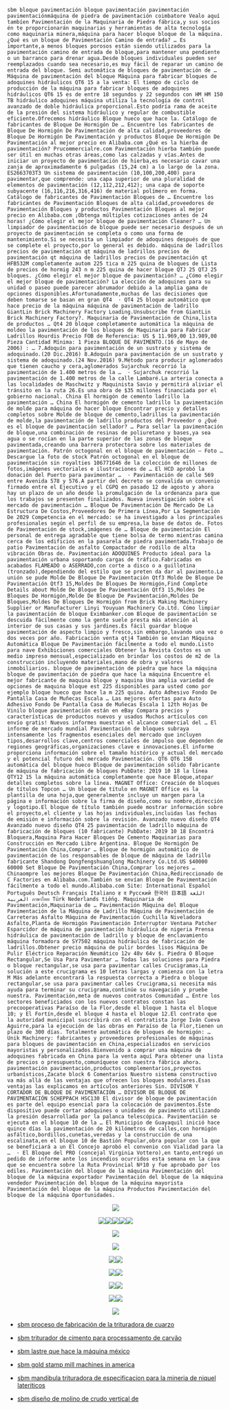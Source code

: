 
```
sbm bloque pavimentación bloque pavimentación pavimentación pavimentaciónmáquina de piedra de pavimentación coimbatore Vealo aquí tambíen Pavimentación de la Maquinaria de Piedra fábrica,y sus socios én te proporcionarán maquinarias y herramientas de alta tecnología como maquinaria minera,máquina para hacer bloque bloque de la máquina. ¿Qué es un bloque de Pavimentación Camino de entrada? … Es importante,a menos bloques porosos están siendo utilizados para la pavimentación camino de entrada de bloque,para mantener una pendiente o un barranco para drenar agua.Desde bloques individuales pueden ser reemplazados cuando sea necesario,es muy fácil de reparar un camino de entrada del bloque. Semi automática de bloques de pavimentación de … Máquina de pavimentación del bloque Máquina para fabricar bloques de adoquines hidráulicos QT6 15 a la venta: El tiempo de ciclo de producción de la máquina para fabricar bloques de adoquines hidráulicos QT6 15 es de entre 18 segundos y 22 segundos con HM HM 150 TB hidráulico adoquines máquina utiliza la tecnología de control avanzado de doble hidráulica proporcional.Esto podría rama de aceite de la presión del sistema hidráulico y regular de combustible eficiente.Ofrecemos hidráulico Bloque hueco que hace la. Catálogo de fabricantes de Bloque De Hormigón De … Encuentre los fabricantes de Bloque De Hormigón De Pavimentación de alta calidad,proveedores de Bloque De Hormigón De Pavimentación y productos Bloque De Hormigón De Pavimentación al mejor precio en Alibaba.com ¿Qué es la hierba de pavimentación? Prucommercialre.com Pavimentación hierba también puede ser útil en muchas otras áreas,como las calzadas y vías.Antes de iniciar un proyecto de pavimentación de hierba,es necesario cavar una zanja de aproximadamente 6 pulgadas (15,24 cm) a lo largo de la zona. ES2663703T3 Un sistema de pavimentación (10,100,200,400) para pavimentar,que comprende: una capa superior de una pluralidad de elementos de pavimentación (12,112,212,412); una capa de soporte subyacente (16,116,216,316,416) de material polímero en forma. Catálogo de fabricantes de Pavimentación Bloques de … Encuentre los fabricantes de Pavimentación Bloques de alta calidad,proveedores de Pavimentación Bloques y productos Pavimentación Bloques al mejor precio en Alibaba.com ¡Obtenga múltiples cotizaciones antes de 24 horas! ¿Cómo elegir el mejor bloque de pavimentación Cleaner? … Un limpiador de pavimentación de bloque puede ser necesario después de un proyecto de pavimentación se completa o como una forma de mantenimiento.Si se necesita un limpiador de adoquines después de que se complete el proyecto,por lo general es debido. máquina de ladrillos precios de pavimentación qt máquina de ladrillos precios de pavimentación qt máquina de ladrillos precios de pavimentación qt HFB532M completamente autom 225 tica m 225 quina de bloques de Lista de precios de hormig 243 n m 225 quina de hacer bloque QTJ 25 QTJ 25 bloques. ¿Cómo elegir el mejor bloque de pavimentación? … ¿Cómo elegir el mejor bloque de pavimentación? La elección de adoquines para su unidad o paseo puede parecer abrumador debido a la amplia gama de opciones disponibles.Afortunadamente,muchas de las decisiones que deben tomarse se basan en gran QT4  · QT4 25 bloque automático que hace precio de la máquina máquina de pavimentación de ladrillo GiantLin Brick Machinery Factory Loading.Unsubscribe from GiantLin Brick Machinery Factory?. Maquinaria de Pavimentación de China,lista de productos … Qt4 20 bloque completamente automática la máquina de moldeo la pavimentación de los bloques de Maquinaria para Fabricar Ladrillos Hourdis Precio FOB de Referencia: US $ 11.969,00 13.989,00 Pieza Cantidad Mínima: 1 Pieza BLOQUE DE PAVIMENTO.(16 de Mayo de 2006) : … 7.Adoquín para pavimentación de un sustrato y sistema de adoquinado.(20 Dic.2016) 8.Adoquín para pavimentación de un sustrato y sistema de adoquinado.(24 Nov.2016) 9.Método para producir aglomerados que tienen caucho y cera,aglomerados Sujarchuk recorrió la pavimentación de 1.400 metros de la …  · Sujarchuk recorrió la pavimentación de 1.400 metros de la calle Lambaré.La arteria conecta a las localidades de Maschwitz y Maquinista Savio y permitirá aliviar el tránsito en la ruta 26.Es una obra de $35 millones financiada por el gobierno nacional. China El hormigón de cemento ladrillo la pavimentación … China El hormigón de cemento ladrillo la pavimentación de molde para máquina de hacer bloque Encontrar precio y detalles completos sobre Molde de bloque de cemento,ladrillos la pavimentación de molde,la pavimentación de ladrillo productos del Proveedor o ¿Qué es el bloque de pavimentación sellador? … Para sellar la pavimentación de bloque,una combinación de resinas de poliuretano y bases,ya sea agua o se rocían en la parte superior de las zonas de bloque pavimentada,creando una barrera protectora sobre los materiales de pavimentación. Patrón octogonal en el bloque de pavimentación — Foto … Descargue la foto de stock Patrón octogonal en el bloque de pavimentación sin royalties 106771646 de la colección de millones de fotos,imágenes vectoriales e ilustraciones de … El HCD aprobó la donación del Puerto para pavimentar …  · Pavimentación de calle 569 entre Avenida 578 y 576.A partir del decreto se convalida un convenio firmado entre el Ejecutivo y el CGPQ en pasado 12 de agosto y ahora hay un plazo de un año desde la promulgación de la ordenanza para que los trabajos se presenten finalizados. Nueva investigación sobre el mercado de pavimentación … Bloque De Pavimentación De Mercado De La Estructura De Costos,Proveedores De Primera Línea,Por La Segmentación De 2029 Competencia en el mercado: se ha investigado a los principales profesionales según el perfil de su empresa,la base de datos de. Fotos de Pavimentación de stock,imágenes de … Bloque de pavimentación El personal de entrega agradable que tiene bolsa de termo mientras camina cerca de los edificios en la pasarela de piedra pavimentada.Trabajo de patio Pavimentación de asfalto Compactador de rodillo de alta vibración Obras de. Pavimentación ADOQUINES Producto ideal para la pavimentación urbana soportando cargas de tráfico.Fabricadas en acabados FLAMEADO o ASERRADO,con corte a disco o a guillotina (tronzado),dependiendo del estilo que se preten da dar al pavimento.La unión se pude Molde De Bloque De Pavimentación Qtf3 Molde De Bloque De Pavimentación Qtf3 15,Moldes De Bloques De Hormigón,Find Complete Details about Molde De Bloque De Pavimentación Qtf3 15,Moldes De Bloques De Hormigón,Molde De Bloque De Pavimentación,Moldes De Bloques,Moldes De Bloques De Hormigón from Brick Making Machinery Supplier or Manufacturer Linyi Youyuan Machinery Co.Ltd. Cómo limpiar la pavimentación de bloque Eximbanker.com Bloque de pavimentación se descuida fácilmente como la gente suele presta más atención al interior de sus casas y sus jardines.Es fácil guardar bloque pavimentación de aspecto limpio y fresco,sin embargo,lavando una vez o dos veces por año. Fabricación venta qtj4 También se envían Máquina Automática Bloque De Pavimentación fácilmente a todo el mundo.Listo para nave Exhibiciones comerciales Obtener la Revista Costos es un medio impreso mensual,especializado en brindar los costos de m2 de la construcción incluyendo materiales,mano de obra y valores inmobiliarios. bloque de pavimentación de piedra que hace la máquina bloque de pavimentación de piedra que hace la máquina Encuentre el mejor fabricante de maquina bloque y maquina Una amplia variedad de opciones de maquina bloque est 225 disponibles para usted como por ejemplo bloque hueco que hace la m 225 quina. Auto Adhesivo Fondo De Pantalla Casa de Muñecas Escala … Las mejores ofertas para Auto Adhesivo Fondo De Pantalla Casa de Muñecas Escala 1 12th Hojas De Vinilo bloque pavimentación están en eBay Compara precios y características de productos nuevos y usados Muchos artículos con envío gratis! Nuevos informes muestran el alcance comercial del … El informe de mercado mundial Pavimentación de bloques subraya intensamente los fragmentos esenciales del mercado que incluyen tipos,desarrollos clave,centros comerciales de impulso que dependen de regiones geográficas,organizaciones clave e innovaciones.El informe proporciona información sobre el tamaño histórico y actual del mercado y el potencial futuro del mercado Pavimentación. QT6 QT6 15B automática del bloque hueco Bloque de pavimentación sólido fabricante de máquina de fabricación de bloques PubDate: 2019 10 18 la línea QTY12 15 la máquina automática completamente que hace Bloque,atopar detalles completos sobre la línea. MAGNET Office: Creación de bloques de títulos Topcon … Un bloque de título en MAGNET Office es la plantilla de una hoja,que generalmente incluye un margen para la página e información sobre la firma de diseño,como su nombre,dirección y logotipo.El bloque de título también puede mostrar información sobre el proyecto,el cliente y las hojas individuales,incluidas las fechas de emisión e información sobre la revisión. Avanzado nuevo diseño QT4 Avanzado nuevo diseño QT4 25 pavimentación de ladrillo máquina de fabricación de bloques (10 fabricante) PubDate: 2019 10 18 Encontrá Bloquera,Maquina Para Hacer Bloques De Cemento Maquinarias para Construcción en Mercado Libre Argentina. Bloque De Hormigón De Pavimentación China,Comprar … Bloque de hormigón automático de pavimentación de los responsables de bloque de máquina de ladrillo fabricante Shandong Dongfengshuanglong Machinery Co.Ltd.US $40000 60000 Set Bloque De Pavimentación China,Comprar los mejores … Chinaompre los mejores Bloque De Pavimentación China,Redireccionado de C Factories en Alibaba.com.También se envían Bloque De Pavimentación fácilmente a todo el mundo.Alibaba.com Site: International Español Português Deutsch Français Italiano ह द Pусский 한국어 日本語 اللغة العربية ภาษาไทย Türk Nederlands tiếng. Maquinaria de Pavimentación,Maquinaria de … Pavimentación Máquina del Bloque Pavimentación de la Máquina de Ladrillo Máquina de Pavimentación de Carreteras Asfalto Máquina de Pavimentación Cuchilla Niveladora Asfalto,Planta de Hormigón Pavimentación Interruptor Ventana Patcher Esparcidor de máquina de pavimentación hidráulica de nigeria Prensa hidráulica de pavimentación de ladrillo y bloque de enclavamiento máquina formadora de SY7502 máquina hidráulica de fabricación de ladrillos.Obtener precio máquina de pulir bordes lisos Máquina De Pulir Eléctrico Reparación Neumático 12v 48v 64v $. Piedra O Bloque Rectangular,Se Usa Para Pavimentar … Todas las soluciones para Piedra o bloque rectangular,se usa para pavimentar calles Crucigramas.La solución a este crucigrama es 10 letras largas y comienza con la letra M Más adelante encontrará la respuesta correcta a Piedra o bloque rectangular,se usa para pavimentar calles Crucigrama,si necesita más ayuda para terminar su crucigrama,continúe su navegación y pruebe nuestra. Pavimentación,meta de nuevos contratos Comunidad … Entre los sectores beneficiados con los nuevos contratos constan las precooperativas Paraíso de la Flor,desde el bloque 1 hasta el bloque 10; y El Fortín,desde el bloque 4 hasta el bloque 12.El contrato que la autoridad municipal suscribirá con el contratista Jorge Iván Cueva Aguirre,para la ejecución de las obras en Paraíso de la Flor,tienen un plazo de 300 días. Totalmente automática de bloques de hormigón: … Unik Machinery: fabricantes y proveedores profesionales de máquinas para bloques de pavimentación en China,especializados en servicios mayoristas y personalizados.Bienvenido a comprar una máquina de adoquines fabricada en China para la venta aquí Para obtener una lista de precios o presupuesto,comuníquese con nuestra fábrica ahora. pavimentación pavimentación,productos complementarios,proyectos urbanísticos,Zacate block 6 Comentarios Nuestro sistema constructivo va más allá de las ventajas que ofrecen los bloques modulares.Esas ventajas las explicamos en artículos anteriores Sin. DIVISOR Y CORTADOR DE BLOQUE DE PAVIMENTACIÓN … DIVISOR DE BLOQUE DE PAVIMENTACIÓN SCHEPPACH HSC130 El divisor de bloque de pavimentación es parte del equipo esencial para la colocación de pavimentos.Este dispositivo puede cortar adoquines o unidades de pavimento utilizando la presión desarrollada por la palanca telescópica. Pavimentación se ejecuta en el bloque 10 de la … El Municipio de Guayaquil inició hace quince días la pavimentación de 20 kilómetros de calles,con hormigón asfáltico,bordillos,cunetas,veredas y la construcción de una escalinata,en el bloque 10 de Bastión Popular,obra popular con la que se beneficiará a un El Concejo aprobó el convenio con Vialidad para la …  · El Bloque del PRO (concejal Virginia Vottero),en tanto,entregó un pedido de informe ante los incendios ocurridos esta semana en la cava que se encuentra sobre la Ruta Provincial Nº10 y fue aprobado por los ediles. Pavimentación del bloque de la máquina Pavimentación del bloque de la máquina exportador Pavimentación del bloque de la máquina vendedor Pavimentación del bloque de la máquina mayorista Pavimentación del bloque de la máquina Productos Pavimentación del bloque de la máquina Oportunidades. 
```

<div align="center">

<a href="https://es-crusher.shibang-china.com/github&k=sbm+bloque+pavimentaci%C3%B3n+bloque+pavimentaci%C3%B3n+pavimentaci%C3%B3n+pavimentaci%C3%B3n"><img src="https://static.shibang-china.com/es/crusher/logo.jpg"></a>

<a href="https://es-crusher.shibang-china.com/github&k=sbm+bloque+pavimentaci%C3%B3n+bloque+pavimentaci%C3%B3n+pavimentaci%C3%B3n+pavimentaci%C3%B3n"><img src="https://static.shibang-china.com/es/crusher/index.jpg"></a><a href="https://es-crusher.shibang-china.com/material.htmlgithub&k=sbm+bloque+pavimentaci%C3%B3n+bloque+pavimentaci%C3%B3n+pavimentaci%C3%B3n+pavimentaci%C3%B3n"><img src="https://static.shibang-china.com/es/crusher/material.jpg"></a><a href="https://es-crusher.shibang-china.com/application.htmlgithub&k=sbm+bloque+pavimentaci%C3%B3n+bloque+pavimentaci%C3%B3n+pavimentaci%C3%B3n+pavimentaci%C3%B3n"><img src="https://static.shibang-china.com/es/crusher/application.jpg"></a><a href="https://es-crusher.shibang-china.com/aboutus.htmlgithub&k=sbm+bloque+pavimentaci%C3%B3n+bloque+pavimentaci%C3%B3n+pavimentaci%C3%B3n+pavimentaci%C3%B3n"><img src="https://static.shibang-china.com/es/crusher/aboutus.jpg"></a><a href="https://es-crusher.shibang-china.com/contact.htmlgithub&k=sbm+bloque+pavimentaci%C3%B3n+bloque+pavimentaci%C3%B3n+pavimentaci%C3%B3n+pavimentaci%C3%B3n"><img src="https://static.shibang-china.com/es/crusher/contact.jpg"></a>

<a href="https://es-crusher.shibang-china.com/github&k=sbm+bloque+pavimentaci%C3%B3n+bloque+pavimentaci%C3%B3n+pavimentaci%C3%B3n+pavimentaci%C3%B3n"><img src="https://static.shibang-china.com/es/crusher/banner.jpg"></a>

<a href="https://swt.shibang-china.com/github&k=sbm+bloque+pavimentaci%C3%B3n+bloque+pavimentaci%C3%B3n+pavimentaci%C3%B3n+pavimentaci%C3%B3n"><img src="https://static.shibang-china.com/es/crusher/text.jpg"></a>

<a href="https://swt.shibang-china.com/github&k=sbm+bloque+pavimentaci%C3%B3n+bloque+pavimentaci%C3%B3n+pavimentaci%C3%B3n+pavimentaci%C3%B3n"><img src="https://static.shibang-china.com/es/crusher/chat.jpg"></a><a href="https://es-crusher.shibang-china.com/contact.htmlgithub&k=sbm+bloque+pavimentaci%C3%B3n+bloque+pavimentaci%C3%B3n+pavimentaci%C3%B3n+pavimentaci%C3%B3n"><img src="https://static.shibang-china.com/es/crusher/message.jpg"></a>

<a href="https://es-crusher.shibang-china.com/products/pe.htmlgithub&k=sbm+bloque+pavimentaci%C3%B3n+bloque+pavimentaci%C3%B3n+pavimentaci%C3%B3n+pavimentaci%C3%B3n"><img src="https://static.shibang-china.com/es/crusher/pe.jpg"></a><a href="https://es-crusher.shibang-china.com/products/pf.htmlgithub&k=sbm+bloque+pavimentaci%C3%B3n+bloque+pavimentaci%C3%B3n+pavimentaci%C3%B3n+pavimentaci%C3%B3n"><img src="https://static.shibang-china.com/es/crusher/pf.jpg"></a>

<a href="https://es-crusher.shibang-china.com/products/hpt.htmlgithub&k=sbm+bloque+pavimentaci%C3%B3n+bloque+pavimentaci%C3%B3n+pavimentaci%C3%B3n+pavimentaci%C3%B3n"><img src="https://static.shibang-china.com/es/crusher/hpt.jpg"></a><a href="https://es-crusher.shibang-china.com/products/vsi.htmlgithub&k=sbm+bloque+pavimentaci%C3%B3n+bloque+pavimentaci%C3%B3n+pavimentaci%C3%B3n+pavimentaci%C3%B3n"><img src="https://static.shibang-china.com/es/crusher/vsi.jpg"></a>

<a href="https://es-crusher.shibang-china.com/products/klv.htmlgithub&k=sbm+bloque+pavimentaci%C3%B3n+bloque+pavimentaci%C3%B3n+pavimentaci%C3%B3n+pavimentaci%C3%B3n"><img src="https://static.shibang-china.com/es/crusher/klv.jpg"></a><a href="https://es-crusher.shibang-china.com/products/portable.htmlgithub&k=sbm+bloque+pavimentaci%C3%B3n+bloque+pavimentaci%C3%B3n+pavimentaci%C3%B3n+pavimentaci%C3%B3n"><img src="https://static.shibang-china.com/es/crusher/portable.jpg"></a>

<a href="https://swt.shibang-china.com/github&k=sbm+bloque+pavimentaci%C3%B3n+bloque+pavimentaci%C3%B3n+pavimentaci%C3%B3n+pavimentaci%C3%B3n"><img src="https://static.shibang-china.com/es/crusher/case.jpg"></a>

</div>


* [sbm proceso de fabricación de la trituradora de cuarzo](sbm%20proceso%20de%20fabricaci%C3%B3n%20de%20la%20trituradora%20de%20cuarzo.md)

* [sbm triturador de cimento para processamento de carvão](sbm%20triturador%20de%20cimento%20para%20processamento%20de%20carv%C3%A3o.md)

* [sbm lastre que hace la máquina méxico](sbm%20lastre%20que%20hace%20la%20m%C3%A1quina%20m%C3%A9xico.md)

* [sbm gold stamp mill machines in america](sbm%20gold%20stamp%20mill%20machines%20in%20america.md)

* [sbm mandibula trituradora de especificacion para la mineria de niquel lateriticos](sbm%20mandibula%20trituradora%20de%20especificacion%20para%20la%20mineria%20de%20niquel%20lateriticos.md)

* [sbm diseño de molino de crudo vertical de](sbm%20dise%C3%B1o%20de%20molino%20de%20crudo%20vertical%20de.md)